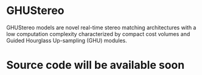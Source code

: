 # GHUStereo
GHUStereo models are novel real-time stereo matching architectures with a low computation complexity characterized by  compact cost volumes and Guided Hourglass Up-sampling (GHU) modules.


# Source code will be available soon
